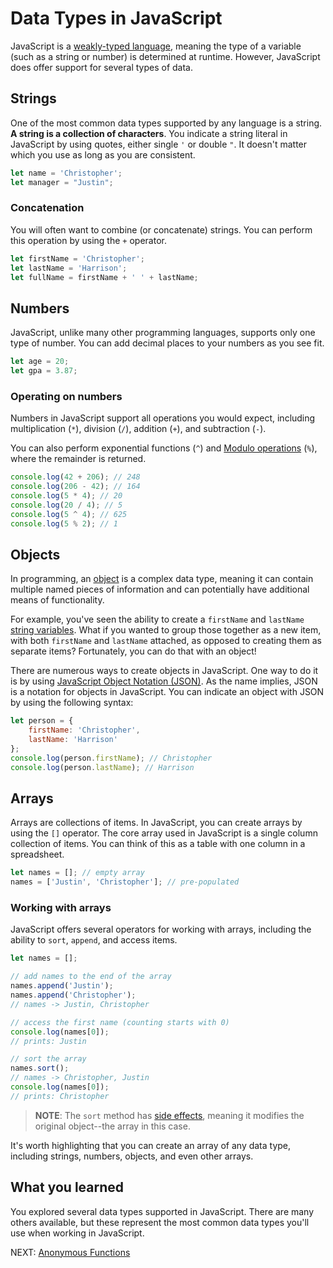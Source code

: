# Data Types in JavaScript

JavaScript is a [weakly-typed language](https://en.wikipedia.org/wiki/Strong_and_weak_typing), meaning the type of a variable (such as a string or number) is determined at runtime. However, JavaScript does offer support for several types of data.

## Strings

One of the most common data types supported by any language is a string. **A string is a collection of characters**. You indicate a string literal in JavaScript by using quotes, either single `'` or double `"`. It doesn't matter which you use as long as you are consistent.

``` javascript
let name = 'Christopher';
let manager = "Justin";
```

### Concatenation

You will often want to combine (or concatenate) strings. You can perform this operation by using the `+` operator.

``` javascript
let firstName = 'Christopher';
let lastName = 'Harrison';
let fullName = firstName + ' ' + lastName;
```

## Numbers

JavaScript, unlike many other programming languages, supports only one type of number. You can add decimal places to your numbers as you see fit.

``` javascript
let age = 20;
let gpa = 3.87;
```

### Operating on numbers

Numbers in JavaScript support all operations you would expect, including multiplication (`*`), division (`/`), addition (`+`), and subtraction (`-`).

You can also perform exponential functions (`^`) and [Modulo operations](https://en.wikipedia.org/wiki/Modulo_operation) (`%`), where the remainder is returned.

``` javascript
console.log(42 + 206); // 248
console.log(206 - 42); // 164
console.log(5 * 4); // 20
console.log(20 / 4); // 5
console.log(5 ^ 4); // 625
console.log(5 % 2); // 1
```

## Objects

In programming, an [object](https://en.wikipedia.org/wiki/Object_(computer_science)) is a complex data type, meaning it can contain multiple named pieces of information and can potentially have additional means of functionality.

For example, you've seen the ability to create a `firstName` and `lastName` [string variables](#strings). What if you wanted to group those together as a new item, with both `firstName` and `lastName` attached, as opposed to creating them as separate items? Fortunately, you can do that with an object!

There are numerous ways to create objects in JavaScript. One way to do it is by using [JavaScript Object Notation (JSON)](https://en.wikipedia.org/wiki/JSON). As the name implies, JSON is a notation for objects in JavaScript. You can indicate an object with JSON by using the following syntax:

``` javascript
let person = {
    firstName: 'Christopher',
    lastName: 'Harrison'
};
console.log(person.firstName); // Christopher
console.log(person.lastName); // Harrison
```

## Arrays

Arrays are collections of items. In JavaScript, you can create arrays by using the `[]` operator. The core array used in JavaScript is a single column collection of items. You can think of this as a table with one column in a spreadsheet.

``` javascript
let names = []; // empty array
names = ['Justin', 'Christopher']; // pre-populated
```

### Working with arrays

JavaScript offers several operators for working with arrays, including the ability to `sort`, `append`, and access items.

``` javascript
let names = [];

// add names to the end of the array
names.append('Justin');
names.append('Christopher');
// names -> Justin, Christopher

// access the first name (counting starts with 0)
console.log(names[0]);
// prints: Justin

// sort the array
names.sort();
// names -> Christopher, Justin
console.log(names[0]);
// prints: Christopher
```

> **NOTE**: The `sort` method has [side effects](https://en.wikipedia.org/wiki/Side_effect_(computer_science)), meaning it modifies the original object--the array in this case.

It's worth highlighting that you can create an array of any data type, including strings, numbers, objects, and even other arrays.

## What you learned

You explored several data types supported in JavaScript. There are many others available, but these represent the most common data types you'll use when working in JavaScript.

NEXT: [Anonymous Functions](../fat_arrow_functions.md)
